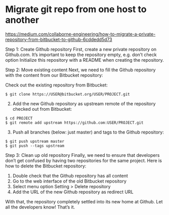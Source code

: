 # Migrate git repo from one host to another

https://medium.com/collaborne-engineering/how-to-migrate-a-private-repository-from-bitbucket-to-github-6cddedd5d73

Step 1: Create Github repository
First, create a new private repository on Github.com. It’s important to keep the repository empty, e.g. don’t check option Initialize this repository with a README when creating the repository.

Step 2: Move existing content
Next, we need to fill the Github repository with the content from our Bitbucket repository:

Check out the existing repository from Bitbucket:
```
$ git clone https://USER@bitbucket.org/USER/PROJECT.git
```

2. Add the new Github repository as upstream remote of the repository checked out from Bitbucket:
```
$ cd PROJECT
$ git remote add upstream https://github.com:USER/PROJECT.git
```

3. Push all branches (below: just master) and tags to the Github repository:
```
$ git push upstream master
$ git push --tags upstream
```

Step 3: Clean up old repository
Finally, we need to ensure that developers don’t get confused by having two repositories for the same project. Here is how to delete the Bitbucket repository:
1. Double check that the Github repository has all content
2. Go to the web interface of the old Bitbucket repository
3. Select menu option Setting > Delete repository
4. Add the URL of the new Github repository as redirect URL

With that, the repository completely settled into its new home at Github. Let all the developers know!
That’s it.


